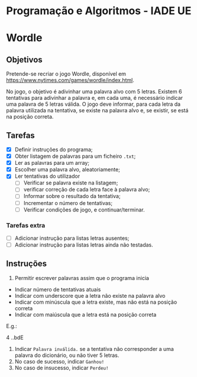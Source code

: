 # Programação e Algoritmos - IADE UE <!-- omit in toc -->

# Wordle <!-- omit in toc -->

## Objetivos

Pretende-se recriar o jogo Wordle, disponível em <https://www.nytimes.com/games/wordle/index.html>.

No jogo, o objetivo é adivinhar uma palavra alvo com 5 letras. Existem 6 tentativas para adivinhar a palavra e, em cada uma, é necessário indicar uma palavra de 5 letras válida. O jogo deve informar, para cada letra da palavra utilizada na tentativa, se existe na palavra alvo e, se existir, se está na posição correta.

## Tarefas

- [x] Definir instruções do programa;
- [x] Obter listagem de palavras para um ficheiro `.txt`;
- [x] Ler as palavras para um array;
- [x] Escolher uma palavra alvo, aleatoriamente;
- [x] Ler tentativas do utilizador
  - [ ] Verificar se palavra existe na listagem;
  - [ ] verificar correção de cada letra face à palavra alvo;
  - [ ] Informar sobre o resultado da tentativa;
  - [ ] Incrementar o número de tentativas;
  - [ ] Verificar condições de jogo, e continuar/terminar.

### Tarefas extra

- [ ] Adicionar instrução para listas letras ausentes;
- [ ] Adicionar instrução para listas letras ainda não testadas.

## Instruções

1. Permitir escrever palavras assim que o programa inicia

- Indicar número de tentativas atuais
- Indicar com underscore que a letra não existe na palavra alvo
- Indicar com minúscula que a letra existe, mas não está na posição correta
- Indicar com maiúscula que a letra está na posição correta

E.g.:

4 ..bdE

1. Indicar `Palavra inválida.` se a tentativa não corresponder a uma palavra do dicionário, ou não tiver 5 letras.
2. No caso de sucesso, indicar `Ganhou!`
3. No caso de insucesso, indicar `Perdeu!`
